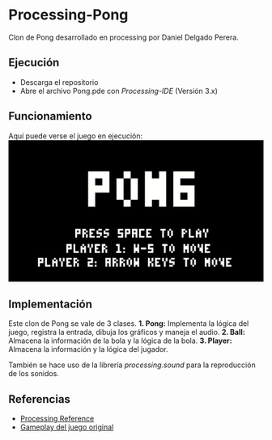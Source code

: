 # Processing-Pong
Clon de Pong desarrollado en processing por Daniel Delgado Perera.

## Ejecución
* Descarga el repositorio
* Abre el archivo Pong.pde con *Processing-IDE* (Versión 3.x)

## Funcionamiento
Aquí puede verse el juego en ejecución:
![Ejecucion del programa](https://github.com/Danicanarion/Processing-Pong/blob/master/Pong/assets/pong-gif.gif)

## Implementación
Este clon de Pong se vale de 3 clases.
**1. Pong:** Implementa la lógica del juego, registra la entrada, dibuja los gráficos y maneja el audio.
**2. Ball:** Almacena la información de la bola y la lógica de la bola.
**3. Player:** Almacena la información y la lógica del jugador.

También se hace uso de la librería *processing.sound* para la reproducción de los sonidos.

## Referencias
* [Processing Reference](https://processing.org/reference/)
* [Gameplay del juego original](https://www.youtube.com/watch?v=e4VRgY3tkh0)